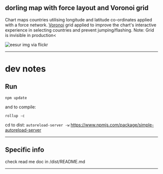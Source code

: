 
## dorling map with force layout and Voronoi grid

Chart maps countries utilising longitude and latitude co-ordinates applied with a force network. [Voronoi](https://en.wikipedia.org/wiki/Voronoi_diagram) grid applied to improve the chart's interactive experience in selecting countries and prevent jumping/flashing. Note: Grid is invisible in production<

![eesur img via flickr](https://c3.staticflickr.com/9/8797/28825974082_3d3d4343e5_z.jpg)

------------------

# dev notes

## Run

`npm update`

and to compile:

`rollup -c`

cd to dist: 
`autoreload-server -w`  https://www.npmjs.com/package/simple-autoreload-server

------------------

## Specific info

check read me doc in /dist/README.md

------------------

